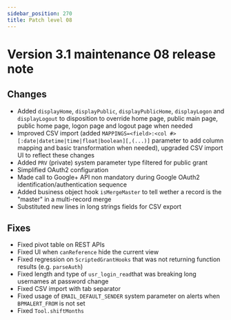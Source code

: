 ```yaml
---
sidebar_position: 270
title: Patch level 08
---
```


Version 3.1 maintenance 08 release note
=======================================

Changes
-------

- Added `displayHome`, `displayPublic`, `displayPublicHome`, `displayLogon` and `displayLogout` to disposition to override home page, public main page, public home page, logon page and logout page when needed
- Improved CSV import (added `MAPPINGS=<field>:<col #>[:date|datetime|time|float|boolean][,(...)]` parameter to add column mapping and basic transformation when needed), upgraded CSV import UI to reflect these changes
- Added `PRV` (private) system parameter type filtered for public grant
- Simplified OAuth2 configuration
- Made call to Google+ API non mandatory during Google OAuth2 identification/authentication sequence
- Added business object hook `isMergeMaster` to tell wether a record is the "master" in a multi-record merge
- Substituted new lines in long strings fields for CSV export

Fixes
-----

- Fixed pivot table on REST APIs
- Fixed UI when `canReference` hide the current view
- Fixed regression on `ScriptedGrantHooks` that was not returning function results (e.g. `parseAuth`)
- Fixed length and type of `usr_login_read`that was breaking long usernames at password change
- Fixed CSV import with tab separator
- Fixed usage of `EMAIL_DEFAULT_SENDER` system parameter on alerts when `BPMALERT_FROM` is not set
- Fixed `Tool.shiftMonths`
